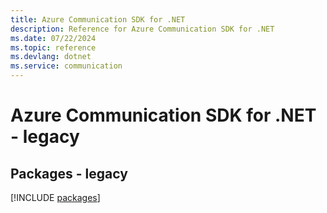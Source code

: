 ```yaml
---
title: Azure Communication SDK for .NET
description: Reference for Azure Communication SDK for .NET
ms.date: 07/22/2024
ms.topic: reference
ms.devlang: dotnet
ms.service: communication
---
```

# Azure Communication SDK for .NET - legacy
## Packages - legacy
[!INCLUDE [packages](communication-index.md)]